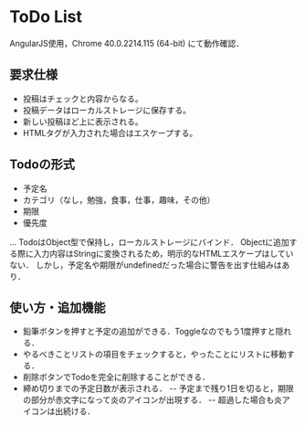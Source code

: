 # ToDo List
AngularJS使用，Chrome 40.0.2214.115 (64-bit) にて動作確認．

## 要求仕様
- 投稿はチェックと内容からなる。
- 投稿データはローカルストレージに保存する。
- 新しい投稿ほど上に表示される。
- HTMLタグが入力された場合はエスケープする。

## Todoの形式
- 予定名
- カテゴリ（なし，勉強，食事，仕事，趣味，その他）
- 期限
- 優先度

... TodoはObject型で保持し，ローカルストレージにバインド．
Objectに追加する際に入力内容はStringに変換されるため，明示的なHTMLエスケープはしていない．
しかし，予定名や期限がundefinedだった場合に警告を出す仕組みはあり．

## 使い方・追加機能
- 鉛筆ボタンを押すと予定の追加ができる．Toggleなのでもう1度押すと隠れる．
- やるべきことリストの項目をチェックすると，やったことにリストに移動する．
- 削除ボタンでTodoを完全に削除することができる．
- 締め切りまでの予定日数が表示される．
    -- 予定まで残り1日を切ると，期限の部分が赤文字になって炎のアイコンが出現する．
    -- 超過した場合も炎アイコンは出続ける．
  
  
